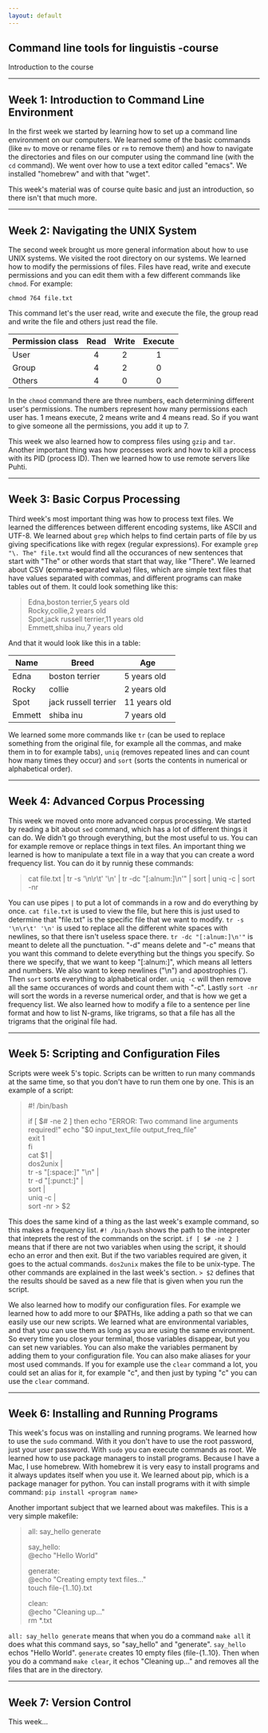 ```yaml
---
layout: default
---
```


## Command line tools for linguistis -course

Introduction to the course

***

## Week 1: Introduction to Command Line Environment

In the first week we started by learning how to set up a command line environment on our computers.
We learned some of the basic commands (like `mv` to move or rename files or `rm` to remove them) and how
to navigate the directories and files on our computer using the command line (with the `cd` command).
We went over how to use a text editor called "emacs". We installed "homebrew" and with that "wget". 

This week's material was of course quite basic and just an introduction, so there isn't that much more.

***

## Week	2: Navigating the UNIX System

The second week brought us more general information about how to use UNIX systems. We visited the root
directory on our systems. We learned how to modify the permissions of files. Files have read, write and
execute permissions and you can edit them with a few different commands like `chmod`. For example:

`chmod 764 file.txt`

This command let's the user read, write and execute the file, the group read and write the file and others just read
the file.

| Permission class | Read | Write | Execute |
|------------------|:----:|:-----:|:-------:|
|User              |4     |2      |1        |
|Group             |4     |2      |0        |
|Others            |4     |0      |0        |

In the `chmod` command there are three numbers, each determining different user's permissions. The numbers 
represent how many permissions each user has. 1 means execute, 2 means write and 4 means read. So if you want 
to give someone all the permissions, you add it up to 7.

This week we also learned how to compress files using `gzip` and `tar`. Another important thing was how processes
work and how to kill a process with its PID (process ID). Then we learned how to use remote servers like Puhti.

***

## Week	3: Basic Corpus Processing

Third week's most important thing was how to process text files. We learned the differences between different
encoding systems, like ASCII and UTF-8. We learned about `grep` which helps to find certain parts of file
by us giving specifications like with regex (regular expressions). For example `grep "\. The" file.txt` would find all the occurances
of new sentences that start with "The" or other words that start that way, like "There". We learned about
CSV (**c**omma-**s**eparated **v**alue) files, which are simple text files that have values separated with
commas, and different programs can make tables out of them. It could look something like this:

> Edna,boston terrier,5 years old  
> Rocky,collie,2 years old  
> Spot,jack russell terrier,11 years old  
> Emmett,shiba inu,7 years old  

And that it would look like this in a table:

| Name   | Breed                | Age          |
|--------|----------------------|--------------|
| Edna   | boston terrier       | 5 years old  |
| Rocky  | collie               | 2 years old  |
| Spot   | jack russell terrier | 11 years old |
| Emmett | shiba inu            | 7 years old  |

We learned some more commands like `tr` (can be used to replace something from the original file,
for example all the commas, and make them in to for example tabs), `uniq` (removes repeated lines and can
count how many times they occur) and `sort` (sorts the contents in numerical or alphabetical order).

***

## Week	4: Advanced Corpus Processing

This week we moved onto more advanced corpus processing. We started by reading a bit about `sed` command,
which has a lot of different things it can do. We didn't go through everything, but the most useful to us.
You can for example remove or replace things in text files. An important thing we learned is how to
manipulate a text file in a way that you can create a word frequency list. You can do it by runnig these
commands:

> cat file.txt | tr -s '\n\r\t' '\n' | tr -dc "[:alnum:]\n'" | sort | uniq -c | sort -nr 

You can use pipes `|` to put a lot of commands in a row and do everything by once. `cat file.txt`
is used to view the file, but here this is just used to determine that "file.txt" is the specific
file that we want to modify. `tr -s '\n\r\t' '\n'` is used to replace all the different white spaces
with newlines, so that there isn't useless space there. `tr -dc "[:alnum:]\n'"` is meant to delete
all the punctuation. "-d" means delete and "-c" means that you want this command to delete everything
but the things you specify. So there we specify, that we want to keep "[:alnum:]", which means all
letters and numbers. We also want to keep newlines ("\n") and apostrophies ('). Then `sort` sorts
everything to alphabetical order. `uniq -c` will then remove all the same occurances of words
and count them with "-c". Lastly `sort -nr` will sort the words in a reverse numerical order,
and that is how we get a frequency list. We also learned how to modify a file to a sentence
per line format and how to list N-grams, like trigrams, so that a file has all the trigrams
that the original file had.

***

## Week	5: Scripting and Configuration Files

Scripts were week 5's topic. Scripts can be written to run many commands at the same time,
so that you don't have to run them one by one. This is an example of a script:

> #! /bin/bash
>
> if [ $# -ne 2 ]  
> then  
>     echo "ERROR: Two command line arguments required!"  
>     echo "$0 input_text_file output_freq_file"  
>     exit 1  
> fi  
> cat $1 |  
> dos2unix |  
> tr -s "[:space:]" "\n" |  
> tr -d "[:punct:]" |  
> sort |  
> uniq -c |  
> sort -nr > $2

This does the same kind of a thing as the last week's example command, so this makes
a frequency list. `#! /bin/bash` shows the path to the intepreter that inteprets the
rest of the commands on the script. `if [ $# -ne 2 ]` means that if there are not two
variables when using the script, it should echo an error and then exit. But if the two
variables required are given, it goes to the actual commands. `dos2unix` makes the file
to be unix-type. The other commands are explained in the last week's section. `> $2`
defines that the results should be saved as a new file that is given when you run the script.

We also learned how to modify our configuration files. For example we learned how to add
more to our $PATHs, like adding a path so that we can easily use our new scripts.
We learned what are environmental variables, and that you can use them as long as you
are using the same environment. So every time you close your terminal, those variables
disappear, but you can set new variables. You can also make the variables permanent by
adding them to your configuration file. You can also make aliases for your most used
commands. If you for example use the `clear` command a lot, you could set an alias
for it, for example "c", and then just by typing "c" you can use the `clear` command.

***

## Week	6: Installing and Running Programs

This week's focus was on installing and running programs. We learned how to use the `sudo`
command. With it you don't have to use the root password, just your user password. With
`sudo` you can execute commands as root. We learned how to use package managers to
install programs. Because I have a Mac, I use homebrew. With homebrew it is very easy
to install programs and it always updates itself when you use it. We learned about pip,
which is a package manager for python. You can install programs with it with simple
command: `pip install <program name>`

Another important subject that we learned about was makefiles. This is a very simple
makefile:

> all: say_hello generate
>
> say_hello:  
>         @echo "Hello World"  
>
> generate:  
>         @echo "Creating empty text files..."  
>         touch file-{1..10}.txt  
>
> clean:  
>         @echo "Cleaning up..."  
>         rm *.txt

`all: say_hello generate` means that when you do a command `make all` it does what this
command says, so "say_hello" and "generate". `say_hello` echos "Hello World". `generate`
creates 10 empty files (file-{1..10}. Then when you do a command `make clear`, it echos
"Cleaning up..." and removes all the files that are in the directory.

***

## Week	7: Version Control

This week...